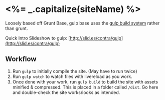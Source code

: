 # <%= _.capitalize(siteName) %>

Loosely based off Grunt Base, gulp base uses the [gulp build system](http://gulpjs.com) rather than grunt.

Quick Intro Slideshow to gulp: [http://slid.es/contra/gulp](http://slid.es/contra/gulp)

## Workflow

1. Run `gulp` to initially compile the site. (May have to run twice)
2. Run `gulp watch` to watch files with livereload as you work.
3. Once done with your work, run `gulp build` to build the site with assets minified & compressed. This is placed in a folder called `/dist`. Go here and double-check the site works/looks as intended.
